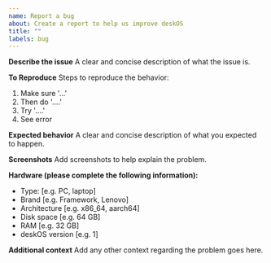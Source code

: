 ```yaml
---
name: Report a bug
about: Create a report to help us improve deskOS
title: ""
labels: bug
---
```


<!--- Before you submit, make sure to check the following that there are no similar issues reported yet --->

**Describe the issue**
A clear and concise description of what the issue is.

**To Reproduce**
Steps to reproduce the behavior:

1. Make sure '...'
2. Then do '....'
3. Try '....'
4. See error

**Expected behavior**
A clear and concise description of what you expected to happen.

**Screenshots**
Add screenshots to help explain the problem.

**Hardware (please complete the following information):**

- Type: [e.g. PC, laptop]
- Brand [e.g. Framework, Lenovo]
- Architecture [e.g. x86_64, aarch64]
- Disk space [e.g. 64 GB]
- RAM [e.g. 32 GB]
- deskOS version [e.g. 1]

**Additional context**
Add any other context regarding the problem goes here.

